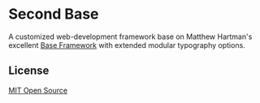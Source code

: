 # Second Base

A customized web-development framework base on Matthew Hartman's excellent [Base Framework](http://getbase.org/) with extended modular typography options.

## License
[MIT Open Source](https://opensource.org/licenses/MIT)
